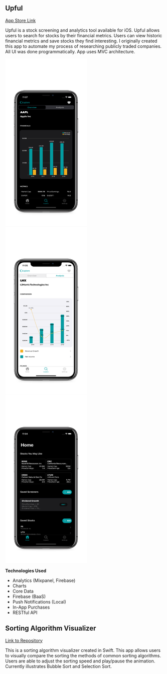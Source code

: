 ## Upful
[App Store Link](https://apps.apple.com/us/app/upful/id1447909027)

Upful is a stock screening and analytics tool available for iOS. Upful allows users to search for stocks by their financial metrics. Users can view historic financial metrics and save stocks they find interesting. I originally created this app to automate my process of researching publicly traded companies. All UI was done programmatically. App uses MVC architecture.

<img src="/screenshots/Overview.png"  width="260" height="532"> &nbsp; &nbsp; &nbsp; &nbsp; <img src="/screenshots/Analysis.png"  width="260" height="532"> &nbsp; &nbsp; &nbsp; &nbsp; <img src="/screenshots/Home.png"  width="260" height="532"> 

**Technologies Used**
- Analytics (Mixpanel, Firebase)
- Charts
- Core Data
- Firebase (BaaS)
- Push Notifications (Local)
- In-App Purchases
- RESTful API

## Sorting Algorithm Visualizer
[Link to Repository](https://github.com/syanik94/Swift-Sorting-Visualizer)

This is a sorting algorithm visualizer created in Swift. This app allows users to visually compare the sorting the methods of common sorting algorithms. Users are able to adjust the sorting speed and play/pause the animation. Currently illustrates Bubble Sort and Selection Sort.

<a href="https://imgflip.com/gif/3j21yu"><img src="https://i.imgflip.com/3j21yu.gif" title=""/></a>&nbsp; &nbsp; &nbsp; &nbsp; <a href="https://imgflip.com/gif/3j0kdq"><img src="https://i.imgflip.com/3j0kdq.gif" title=""/></a>

